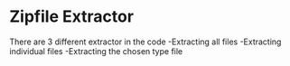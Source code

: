 # Zipfile Extractor

There are 3 different extractor in the code
-Extracting all files
-Extracting individual files
-Extracting the chosen type file
